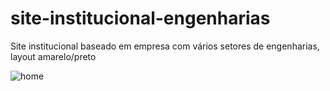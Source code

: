 # site-institucional-engenharias
Site institucional baseado em empresa com vários setores de engenharias, layout amarelo/preto

![home](https://user-images.githubusercontent.com/40843169/66368501-dde5a580-e96e-11e9-85e3-175a9414077f.png)

